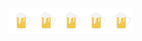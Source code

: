 <img align="left" alt="Linked In" width="40px" src="assets/Flat-Icons.com-Flat-Beer.svg" />
<img align="left" alt="Linked In" width="40px" src="assets/Flat-Icons.com-Flat-Beer.svg" />
<img align="left" alt="Linked In" width="40px" src="assets/Flat-Icons.com-Flat-Beer.svg" />
<img align="left" alt="Linked In" width="40px" src="assets/Flat-Icons.com-Flat-Beer.svg" />
<img align="left" alt="Linked In" width="40px" src="assets/Flat-Icons.com-Flat-Beer.svg" />